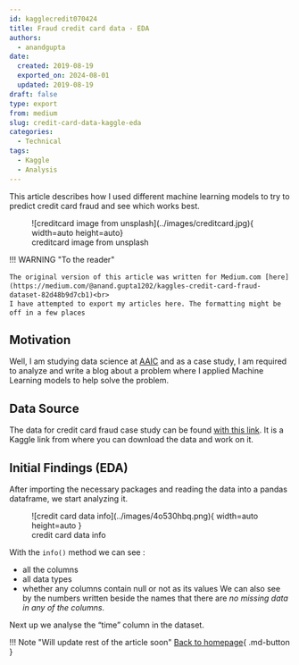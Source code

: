 ```yaml
---
id: kagglecredit070424
title: Fraud credit card data - EDA 
authors:
  - anandgupta
date:
  created: 2019-08-19 
  exported_on: 2024-08-01
  updated: 2019-08-19
draft: false
type: export
from: medium
slug: credit-card-data-kaggle-eda
categories: 
  - Technical
tags:
  - Kaggle
  - Analysis
---
```

This article describes how I used different machine learning models to try to predict credit card fraud and see which works best.
<!-- more -->
<figure markdown="span">
  ![creditcard image from unsplash](../images/creditcard.jpg){ width=auto height=auto}
  <figcaption>creditcard image from unsplash</figcaption>
</figure>

!!! WARNING "To the reader"

    The original version of this article was written for Medium.com [here](https://medium.com/@anand.gupta1202/kaggles-credit-card-fraud-dataset-82d48b9d7cb1)<br>
    I have attempted to export my articles here. The formatting might be off in a few places

## Motivation
Well, I am studying data science at [AAIC](https://www.appliedaicourse.com/) and as a case study, I am required to analyze and write a blog about a problem where I applied Machine Learning models to help solve the problem.

## Data Source
The data for credit card fraud case study can be found [with this link](https://www.kaggle.com/mlg-ulb/creditcardfraud). It is a Kaggle link from where you can download the data and work on it.

## Initial Findings (EDA)
After importing the necessary packages and reading the data into a pandas dataframe, we start analyzing it.


<figure markdown="span">
  ![credit card data info](../images/4o530hbq.png){ width=auto height=auto }
  <figcaption>credit card data info</figcaption>
</figure>

With the ```info()``` method we can see :

- all the columns
- all data types
- whether any columns contain null or not as its values
We can also see by the numbers written beside the names that there are *no missing data in any of the columns*.

Next up we analyse the “time” column in the dataset.

<!-- Declaring variables here -->
[homepage]:../index.md
!!! Note "Will update rest of the article soon"
    [Back to homepage][homepage]{ .md-button }


